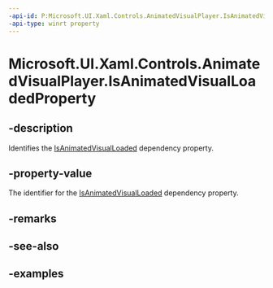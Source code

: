 ```yaml
---
-api-id: P:Microsoft.UI.Xaml.Controls.AnimatedVisualPlayer.IsAnimatedVisualLoadedProperty
-api-type: winrt property
---
```


<!-- Property syntax.
public DependencyProperty IsAnimatedVisualLoadedProperty { get; }
-->

# Microsoft.UI.Xaml.Controls.AnimatedVisualPlayer.IsAnimatedVisualLoadedProperty

## -description

Identifies the [IsAnimatedVisualLoaded](animatedvisualplayer_isanimatedvisualloaded.md) dependency property.

## -property-value

The identifier for the [IsAnimatedVisualLoaded](animatedvisualplayer_isanimatedvisualloaded.md) dependency property.

## -remarks

## -see-also

## -examples

